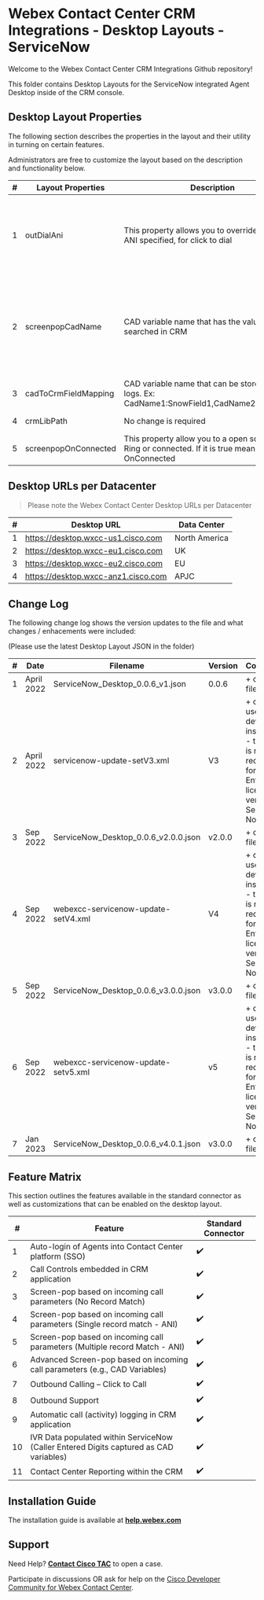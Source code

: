 # Webex Contact Center CRM Integrations - Desktop Layouts - ServiceNow

Welcome to the Webex Contact Center CRM Integrations Github repository!

This folder contains Desktop Layouts for the ServiceNow integrated Agent Desktop inside of the CRM console.

## Desktop Layout Properties

The following section describes the properties in the layout and their utility in turning on certain features.

Administrators are free to customize the layout based on the description and functionality below.

| #   | Layout Properties    | Description                                                                                   | Functionality                                                                                        |
| --- | -------------------- | --------------------------------------------------------------------------------------------- | ---------------------------------------------------------------------------------------------------- |
| 1   | outDialAni           | This property allows you to override the Outdial ANI specified, for click to dial             | Optional field. The default Outdial ANI set on the tenant or Agent Profile will be used.             |
| 2   | screenpopCadName     | CAD variable name that has the value to be searched in CRM                                    | Mandatory field for advanced search. If no value is provided, screenpop will be based on ANI search. |
| 3   | cadToCrmFieldMapping | CAD variable name that can be stored in CRM logs. Ex: CadName1:SnowField1,CadName2:SnowField2 | Optional field.                                                                                      |
| 4   | crmLibPath           | No change is required                                                                         | Mandatory field.                                                                                     |
| 5   | screenpopOnConnected |This property allow you to a open screenpop on Ring or connected. If it is true mean OnConnected                                                                         | Mandatory field.                                                                                     |


## Desktop URLs per Datacenter

> Please note the Webex Contact Center Desktop URLs per Datacenter

| #   | Desktop URL                         | Data Center   |
| --- | ----------------------------------- | ------------- |
| 1   | https://desktop.wxcc-us1.cisco.com  | North America |
| 2   | https://desktop.wxcc-eu1.cisco.com  | UK            |
| 3   | https://desktop.wxcc-eu2.cisco.com  | EU            |
| 4   | https://desktop.wxcc-anz1.cisco.com | APJC          |

## Change Log

The following change log shows the version updates to the file and what changes / enhacements were included:

(Please use the latest Desktop Layout JSON in the folder)

| #   | Date       | Filename                             | Version | Comments                                                                                                 |
| --- | ---------- | ------------------------------------ | ------- | -------------------------------------------------------------------------------------------------------- |
| 1   | April 2022 | ServiceNow_Desktop_0.0.6_v1.json     | 0.0.6   | + complete file                                                                                          |
| 2   | April 2022 | servicenow-update-setV3.xml          | V3      | + only used on dev instances - this file is not required for Enterprise licensed versions of Service Now |
| 3   | Sep 2022   | ServiceNow_Desktop_0.0.6_v2.0.0.json | v2.0.0  | + complete file                                                                                          |
| 4   | Sep 2022   | webexcc-servicenow-update-setV4.xml  | V4      | + only used on dev instances - this file is not required for Enterprise licensed versions of Service Now |
| 5   | Sep 2022   | ServiceNow_Desktop_0.0.6_v3.0.0.json | v3.0.0  | + complete file                                                                                          |
| 6   | Sep 2022   | webexcc-servicenow-update-setv5.xml  | v5      | + only used on dev instances - this file is not required for Enterprise licensed versions of Service Now |
| 7   | Jan 2023   | ServiceNow_Desktop_0.0.6_v4.0.1.json | v3.0.0  | + complete file                                                                                          |

## Feature Matrix

This section outlines the features available in the standard connector as well as customizations that can be enabled on the desktop layout.

| #   | Feature​                                                                                | Standard Connector |
| --- | --------------------------------------------------------------------------------------- | ------------------ |
| 1   | Auto-login of Agents into Contact Center platform (SSO)​                                | ✔️                 |
| 2   | Call Controls embedded in CRM application                                               | ✔️                 |
| 3   | Screen-pop based on incoming call parameters (No Record Match)                          | ✔️                 |
| 4   | Screen-pop based on incoming call parameters (Single record match - ANI)​               | ✔️                 |
| 5   | Screen-pop based on incoming call parameters (Multiple record Match - ANI)​             | ✔️                 |
| 6   | Advanced Screen-pop based on incoming call parameters (e.g., CAD Variables)​            | ✔️                 |
| 7   | Outbound Calling – Click to Call​                                                       | ✔️                 |
| 8   | Outbound Support                                                                        | ✔️                 |
| 9   | Automatic call (activity) logging in CRM application                                    | ✔️                 |
| 10  | IVR Data populated within ServiceNow (Caller Entered Digits captured as CAD variables)​ | ✔️                 |
| 11  | Contact Center Reporting within the CRM​                                                | ✔️                 |

## Installation Guide

The installation guide is available at **[help.webex.com](https://help.webex.com/en-us/article/54vvw/Integrate-Webex-Contact-Center-with-ServiceNow)**

## Support

Need Help? **[Contact Cisco TAC](https://cisco.com/go/tac)** to open a case.

Participate in discussions OR ask for help on the [Cisco Developer Community for Webex Contact Center](https://community.cisco.com/t5/contact-center/bd-p/j-disc-dev-contact-center).

